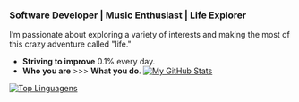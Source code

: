 ### Software Developer | Music Enthusiast | Life Explorer

I’m passionate about exploring a variety of interests and making the most of this crazy adventure called "life."

- **Striving to improve** 0.1% every day.
- **Who you are** >>> **What you do**.
[![My GitHub Stats](https://github-readme-stats.vercel.app/api?username=blopawitt&show_icons=true&count_private=true&include_all_commits=true&title_color=0891b2&text_color=ffffff&icon_color=0891b2&bg_color=1c1917&hide_border=true)](https://github.com/blopawitt)

[![Top Linguagens](https://github-readme-stats.vercel.app/api/top-langs/?username=blopawitt&layout=compact&title_color=0891b2&text_color=ffffff&bg_color=1c1917&hide_border=true)](https://github.com/anuraghazra/github-readme-stats)

